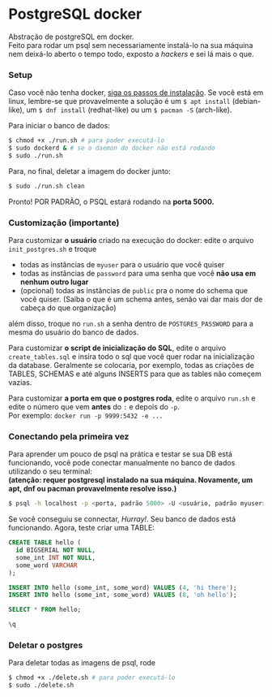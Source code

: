 # PostgreSQL docker

Abstração de postgreSQL em docker.   
Feito para rodar um psql sem necessariamente instalá-lo na sua máquina nem
deixá-lo aberto o tempo todo, exposto a _hackers_ e sei lá mais o que.

### Setup

Caso você não tenha docker, [siga os passos de instalação](https://www.docker.com/community-edition#/download).
Se você está em linux, lembre-se que provavelmente a solução é um
`$ apt install` (debian-like), um `$ dnf install` (redhat-like)
ou um `$ pacman -S` (arch-like).

Para iniciar o banco de dados:

```bash
$ chmod +x ./run.sh # para poder executá-lo
$ sudo dockerd & # se o daemon do docker não está rodando
$ sudo ./run.sh
```
Para, no final, deletar a imagem do docker junto:

```bash
$ sudo ./run.sh clean
```

Pronto! POR PADRÃO, o PSQL estará rodando na **porta 5000.**

### Customização (importante)

Para customizar **o usuário** criado na execução do docker:
edite o arquivo `init_postgres.sh` e troque

+ todas as instâncias de `myuser` para o usuário que você quiser
+ todas as instâncias de `password` para uma senha que você **não usa
em nenhum outro lugar**
+ (opcional) todas as instâncias de `public` pra o nome do schema que você
quiser. (Saiba o que é um schema antes, senão vai dar mais dor de cabeça do
que organização)

além disso, troque no `run.sh` a senha dentro de `POSTGRES_PASSWORD` para a
mesma do usuário do banco de dados.

Para customizar **o script de inicialização do SQL**, edite o arquivo
`create_tables.sql` e insira todo o sql que você quer rodar na inicialização
da database. Geralmente se colocaria, por exemplo, todas as criações de
TABLES, SCHEMAS e até alguns INSERTS para que as tables não começem vazias.

Para customizar **a porta em que o postgres roda**, edite o arquivo
`run.sh` e edite o número que vem **antes** do `:` e depois do `-p`.  
Por exemplo:
`docker run -p 9999:5432 -e ...`

### Conectando pela primeira vez

Para aprender um pouco de psql na prática e testar se sua DB está
funcionando, você pode conectar manualmente no banco de dados utilizando
o seu terminal:  
**(atenção: requer postgresql instalado na sua máquina.
Novamente, um apt, dnf ou pacman provavelmente resolve isso.)**

```bash
$ psql -h localhost -p <porta, padrão 5000> -U <usuário, padrão myuser>
```

Se você conseguiu se connectar, *Hurray!*. Seu banco de dados está
funcionando. Agora, teste criar uma TABLE:

```sql
CREATE TABLE hello (
  id BIGSERIAL NOT NULL,
  some_int INT NOT NULL,
  some_word VARCHAR
);

INSERT INTO hello (some_int, some_word) VALUES (4, 'hi there');
INSERT INTO hello (some_int, some_word) VALUES (8, 'oh hello');

SELECT * FROM hello;

\q
```

### Deletar o postgres

Para deletar todas as imagens de psql, rode
```bash
$ chmod +x ./delete.sh # para poder executá-lo
$ sudo ./delete.sh
```
